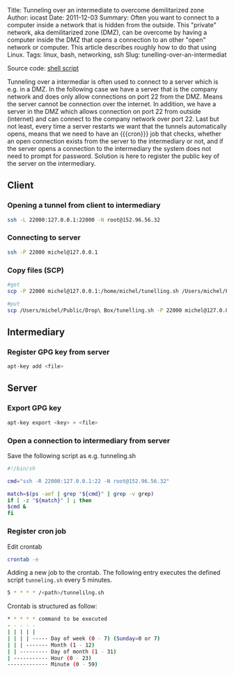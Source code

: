 Title: Tunneling over an intermediate to overcome demilitarized zone
Author: iocast
Date: 2011-12-03
Summary: Often you want to connect to a computer inside a network that is hidden from the outside. This "private" network, aka demilitarized zone (DMZ), can be overcome by having a computer inside the DMZ that opens a connection to an other "open" network or computer. This article describes roughly how to do that using Linux.
Tags: linux, bash, networking, ssh
Slug: tunelling-over-an-intermediat


Source code: <a href="resources/code/shell/tunneling.sh">shell script</a>

Tunneling over a intermediar is often used to connect to a server which is e.g. in a DMZ. In the following case we have a server that is the company network and does only allow connections on port 22 from the DMZ. Means the server cannot be connection over the internet. In addition, we have a server in the DMZ which allows connection on port 22 from outside (internet) and can connect to the company network over port 22. Last but not least, every time a server restarts we want that the tunnels automatically opens, means that we need to have an {{{cron}}} job that checks, whether an open connection exists from the server to the intermediary or not, and if the server opens a connection to the intermediary the system does not need to prompt for password. Solution is here to register the public key of the server on the intermediary.

## Client

### Opening a tunnel from client to intermediary

```bash
ssh -L 22000:127.0.0.1:22000 -N root@152.96.56.32
```

### Connecting to server

```bash
ssh -P 22000 michel@127.0.0.1
```

### Copy files (SCP)

```bash
#get
scp -P 22000 michel@127.0.0.1:/home/michel/tunelling.sh /Users/michel/Public/Drop\ Box/

#put
scp /Users/michel/Public/Drop\ Box/tunelling.sh -P 22000 michel@127.0.0.1:/home/michel/
```

## Intermediary

### Register GPG key from server

```bash
apt-key add <file>
```

## Server

### Export GPG key

```bash
apt-key export <key> > <file>
```

### Open a connection to intermediary from server
Save the following script as e.g. tunneling.sh

```bash
#!/bin/sh

cmd="ssh -R 22000:127.0.0.1:22 -N root@152.96.56.32"

match=$(ps -aef | grep "${cmd}" | grep -v grep)
if [ -z "${match}" ] ; then
$cmd &
fi
```

### Register cron job

Edit crontab

```bash
crontab -e
```

Adding a new job to the crontab. The following entry executes the defined script `tunneling.sh` every 5 minutes.

```bash
5 * * * * /<path>/tunnelilng.sh
```

Crontab is structured as follow:

```bash
* * * * * command to be executed
- - - - -
| | | | |
| | | | ----- Day of week (0 - 7) (Sunday=0 or 7)
| | | ------- Month (1 - 12)
| | --------- Day of month (1 - 31)
| ----------- Hour (0 - 23)
------------- Minute (0 - 59)
```
